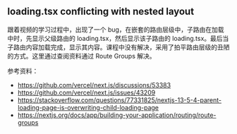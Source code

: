 ## loading.tsx conflicting with nested layout
跟着视频的学习过程中，出现了一个 bug，在嵌套的路由层级中，子路由在加载中时，先显示父级路由的 loading.tsx，然后显示该子路由的 loading.tsx。最后当子路由内容加载完成，显示其内容。课程中没有解决，采用了拍平路由层级的丑陋的方式。这里通过查阅资料通过 Route Groups 解决。

参考资料：
- https://github.com/vercel/next.js/discussions/53383
- https://github.com/vercel/next.js/issues/43209
- https://stackoverflow.com/questions/77331825/nextjs-13-5-4-parent-loading-page-is-overwriting-child-loading-page
- https://nextjs.org/docs/app/building-your-application/routing/route-groups
